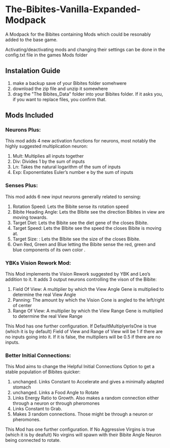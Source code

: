 # The-Bibites-Vanilla-Expanded-Modpack
A Modpack for the Bibites containing Mods which could be resonably added to the base game. 

Activating/deactivating mods and changing their settings can be done in the config.txt file in the games Mods folder

## Instalation Guide
1) make a backup save of your Bibites folder somehwere
2) download the zip file and unzip it somewhere
3) drag the "The Bibites_Data" folder into your Bibites folder. If it asks you, if you want to replace files, you confirm that. 

## Mods Included

### Neurons Plus: 
This mod adds 4 new activation functions for neurons, most notably the highly suggested multiplication neuron:
1) Mult: Multiplies all inputs together
2) Div: Divides 1 by the sum of inputs
3) Ln: Takes the natural logarithm of the sum of inputs
4) Exp: Exponentiates Euler’s number e by the sum of inputs 

### Senses Plus: 
This mod adds 6 new input neurons generally related to sensing:
1) Rotation Speed: Lets the Bibite sense its rotation speed
2) Bibite Heading Angle: Lets the BIbite see the direction Bibites in view are moving towards.
3) Target Diet: Lets the Bibite see the diet gene of the closes Bibite.
4) Target Speed: Lets the BIbite see the speed the closes Bibite is moving at.
5) Target Size: : Lets the BIbite see the size of the closes Bibite.
6) Own Red, Green and Blue letting the Bibite sense the red, green and blue components of its own color .

### YBKs Vision Rework Mod:
This Mod implements the Vision Rework suggested by YBK and Leo’s addition to it. It adds 3 output neurons controlling the vison of the Bibite:
1) Field Of View: A multiplier by which the View Angle Gene is multiplied to determine the real View Angle
2) Panning: The amount by which the Vision Cone is angled to the left/right of center
3) Range Of View: A multiplier by which the View Range Gene is multiplied to determine the real View Range

This Mod has one further configuration. If DefaultMultiplyerIsOne is true (which it is by default) Field of View and Range of View will be 1 if there are no inputs going into it. If it is false, the multipliers will be 0.5 if there are no inputs. 

### Better Initial Connections:
This Mod aims to change the Helpful Initial Connections Option to get a stable population of Bibites quicker:
1) unchanged. Links Constant to Accelerate and gives a minimally adapted stomach
2) unchanged. Links a Food Angle to Rotate
3) Links Energy Ratio to Growth. Also makes a random connection either through a neuron or through pheromones 
4) Links Constant to Grab. 
5) Makes 3 random connections. Those might be through a neuron or pheromones. 

This Mod has one further configuration. If No Aggressive Virgins is true (which it is by deafult) No virgins will spawn with their Bibite Angle Neuron being connected to rotate. 

